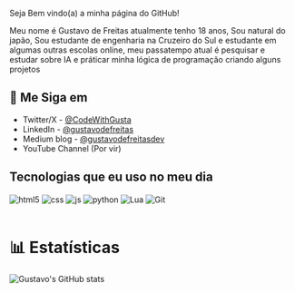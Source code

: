Seja Bem vindo(a) a minha página do GitHub!

Meu nome é Gustavo de Freitas atualmente tenho 18 anos, Sou natural do japão, Sou estudante de engenharia na Cruzeiro do Sul e estudante em algumas outras escolas online, meu passatempo atual é pesquisar e estudar sobre IA e práticar minha lógica de programação criando alguns projetos

## 💚 Me Siga em

- Twitter/X - [@CodeWithGusta](https://x.com/CodeWithGusta)
- LinkedIn - [@gustavodefreitas](https://www.linkedin.com/in/gustavo-de-freitas-6abb28325/)
- Medium blog - [@gustavodefreitasdev](https://medium.com/@gustavodefreitasdev)
- YouTube Channel (Por vir)

## Tecnologias que eu uso no meu dia

<div style="display: inline_block">
  <img align="center" alt="html5" src="https://img.shields.io/badge/HTML5-E34F26?style=for-the-badge&logo=html5&logoColor=white" />
  <img align="center" alt="css" src="https://img.shields.io/badge/CSS3-1572B6?style=for-the-badge&logo=css3&logoColor=white" />
  <img align="center" alt="js" src="https://img.shields.io/badge/JavaScript-F7DF1E?style=for-the-badge&logo=javascript&logoColor=black" />
  <img align="center" alt="python" src="https://img.shields.io/badge/Python-3776AB?style=for-the-badge&logo=python&logoColor=white" />
  <img align="center" alt="Lua" src="https://img.shields.io/badge/Lua-2C2D72?style=for-the-badge&logo=lua&logoColor=white" />
  <img align="center" alt="Git" src="https://img.shields.io/badge/GIT-E44C30?style=for-the-badge&logo=git&logoColor=white" />
</div><br/>

# 📊 Estatísticas
![Gustavo's GitHub stats](https://github-readme-stats.vercel.app/api?username=gustavodefreitasDEV&show_icons=true&theme=radical)
